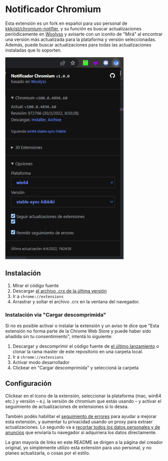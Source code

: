 # Notificador Chromium

Esta extensión es un fork en español para uso personal de [kkkrist/chromium-notifier](https://github.com/kkkrist/chromium-notifier), y su función es buscar actualizaciones periódicamente en [Woolyss](https://chromium.woolyss.com/) y avisarte con un iconito de "Mirá" al encontrar una versión más actualizada para la plataforma y versión seleccionadas. Además, puede buscar actualizaciones para todas las actualizaciones instaladas que lo soporten.

<img height="639" src="https://raw.githubusercontent.com/pinklittlekitty/chromium-notifier/master/img/screenshot.png" width="375" />

## Instalación

1. Mirar el código fuente
2. Descargar [el archivo .crx de la última versión](https://github.com/kkkrist/chromium-notifier/releases/latest/download/chromium-notifier.crx)
3. Ir a `chrome://extensions`
4. Arrastrar y soltar el archivo .crx en la ventana del navegador.

### Instalación via "Cargar descomprimida"

Si no es posible activar o instalar la extensión y un aviso te dice que "Esta extensión no forma parte de la Chrome Web Store y puede haber sido añadida sin tu consentimiento", intentá lo siguiente:

1. Descargar y descomprimir el código fuente de [el último lanzamiento](https://github.com/kkkrist/chromium-notifier/releases/latest) o clonar la rama master de este repositorio en una carpeta local.
2. Ir a `chrome://extensions`
3. Activar modo desarrollador
4. Clickear en "Cargar descomprimida" y seleccioná la carpeta


## Configuración

Clickear en el ícono de la extensión, seleccionar la plataforma (mac, win64 etc.) y versión – e.j. la versión de chromium que estás usando – y activar el seguimiento de actualizaciones de extensiones si lo desea.

También podés habilitar el [seguimiento de errores](https://github.com/kkkrist/chromium-extension-service#error-tracking) para ayudar a mejorar esta extensión, y aumentar tu privacidad usando un proxy para extraer actualizaciones. Lo segundo va a [recortar todos los datos personales y de anuncios](https://github.com/kkkrist/chromium-extension-service#version-info-for-installed-extensions) que enviaría tu navegador si adquiriera los datos directamente.

La gran mayoría de links en este README se dirigen a la página del creador original, yo simplemente utilizo esta extensión para uso personal, y no planeo actualizarla, o cosas por el estilo.
